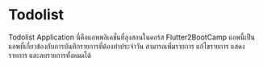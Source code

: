# Todolist
Todolist Application
นี่คือแอพพลิเคชั่นที่ลุงสอนในคอร์ส Flutter2BootCamp แอพนี้เป็นแอพที่เกี่ยวข้องกับการบันทึกรายการที่ต้องทำประจำวัน สามารถเพิ่มรายการ แก้ไขรายการ แสดงรายการ และลบรายการทั้งหมดได้
